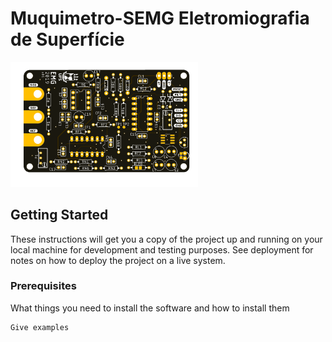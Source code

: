 # Muquimetro-SEMG Eletromiografia de Superfície

<img src="images/Eletromiografia.png" width="300">


## Getting Started

These instructions will get you a copy of the project up and running on your local machine for development and testing purposes. See deployment for notes on how to deploy the project on a live system.

### Prerequisites

What things you need to install the software and how to install them

```
Give examples
```
